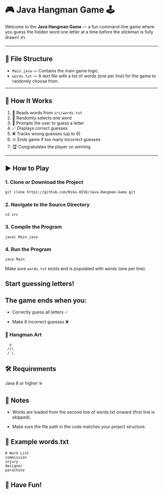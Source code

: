 # 🎮 Java Hangman Game 🕹️

Welcome to the **Java Hangman Game** — a fun command-line game where you guess the hidden word one letter at a time before the stickman is fully drawn! ✍️

---

## 📁 File Structure

- `Main.java` — Contains the main game logic.
- `words.txt` — A text file with a list of words (one per line) for the game to randomly choose from.

---

## 🧠 How It Works

1. 📖 Reads words from `src/words.txt`
2. 🎲 Randomly selects one word
3. 👤 Prompts the user to guess a letter
4. ✅ Displays correct guesses
5. ❌ Tracks wrong guesses (up to 6)
6. ☠️ Ends game if too many incorrect guesses
7. 🏆 Congratulates the player on winning

---

## ▶️ How to Play

### 1. Clone or Download the Project

```bash
git clone https://github.com/Nika-HISK/Java-Hangman-Game.git
```
### 2. Navigate to the Source Directory
```
cd src
```
### 3. Compile the Program
```
javac Main.java
```
### 4. Run the Program
```bash
java Main
```
Make sure `words.txt` exists and is populated with words (one per line).

## Start guessing letters!

## The game ends when you:

- Correctly guess all letters ✅

- Make 6 incorrect guesses ❌

### 🎨 Hangman Art
```
  o
 /|\
 / \
```

## 🛠 Requirements
Java 8 or higher ☕

## 📌 Notes
- Words are loaded from the second line of words.txt onward (first line is skipped).

- Make sure the file path in the code matches your project structure.

## 📄 Example words.txt
```
# Word List
commission
injury
designer
parachute
```
## 🙌 Have Fun!
